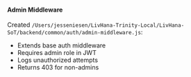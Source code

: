 #### Admin Middleware

Created `/Users/jesseniesen/LivHana-Trinity-Local/LivHana-SoT/backend/common/auth/admin-middleware.js`:

- Extends base auth middleware
- Requires admin role in JWT
- Logs unauthorized attempts
- Returns 403 for non-admins
